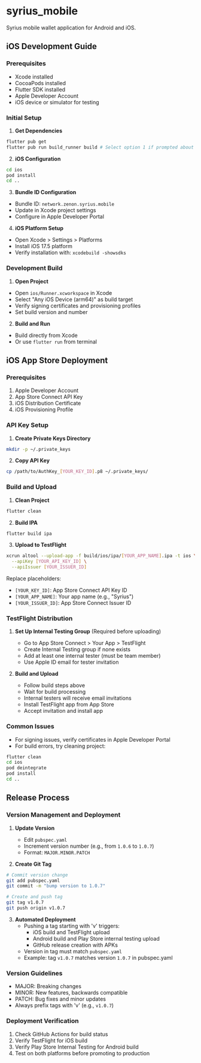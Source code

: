 # syrius_mobile

Syrius mobile wallet application for Android and iOS.

## iOS Development Guide

### Prerequisites
- Xcode installed
- CocoaPods installed
- Flutter SDK installed
- Apple Developer Account
- iOS device or simulator for testing

### Initial Setup
1. **Get Dependencies**
```bash
flutter pub get
flutter pub run build_runner build # Select option 1 if prompted about conflicts
```

2. **iOS Configuration**
```bash
cd ios
pod install
cd ..
```

3. **Bundle ID Configuration**
- Bundle ID: `network.zenon.syrius.mobile`
- Update in Xcode project settings
- Configure in Apple Developer Portal

4. **iOS Platform Setup**
- Open Xcode > Settings > Platforms
- Install iOS 17.5 platform
- Verify installation with: `xcodebuild -showsdks`

### Development Build
1. **Open Project**
- Open `ios/Runner.xcworkspace` in Xcode
- Select "Any iOS Device (arm64)" as build target
- Verify signing certificates and provisioning profiles
- Set build version and number

2. **Build and Run**
- Build directly from Xcode
- Or use `flutter run` from terminal

## iOS App Store Deployment

### Prerequisites
1. Apple Developer Account
2. App Store Connect API Key
3. iOS Distribution Certificate
4. iOS Provisioning Profile

### API Key Setup
1. **Create Private Keys Directory**
```bash
mkdir -p ~/.private_keys
```

2. **Copy API Key**
```bash
cp /path/to/AuthKey_[YOUR_KEY_ID].p8 ~/.private_keys/
```

### Build and Upload
1. **Clean Project**
```bash
flutter clean
```

2. **Build IPA**
```bash
flutter build ipa
```

3. **Upload to TestFlight**
```bash
xcrun altool --upload-app -f build/ios/ipa/[YOUR_APP_NAME].ipa -t ios \
  --apiKey [YOUR_API_KEY_ID] \
  --apiIssuer [YOUR_ISSUER_ID]
```

Replace placeholders:
- `[YOUR_KEY_ID]`: App Store Connect API Key ID
- `[YOUR_APP_NAME]`: Your app name (e.g., "Syrius")
- `[YOUR_ISSUER_ID]`: App Store Connect Issuer ID

### TestFlight Distribution
1. **Set Up Internal Testing Group** (Required before uploading)
   - Go to App Store Connect > Your App > TestFlight
   - Create Internal Testing group if none exists
   - Add at least one internal tester (must be team member)
   - Use Apple ID email for tester invitation

2. **Build and Upload**
   - Follow build steps above
   - Wait for build processing
   - Internal testers will receive email invitations
   - Install TestFlight app from App Store
   - Accept invitation and install app

### Common Issues
- For signing issues, verify certificates in Apple Developer Portal
- For build errors, try cleaning project:
```bash
flutter clean
cd ios
pod deintegrate
pod install
cd ..
```

## Release Process

### Version Management and Deployment

1. **Update Version**
   - Edit `pubspec.yaml`
   - Increment version number (e.g., from `1.0.6` to `1.0.7`)
   - Format: `MAJOR.MINOR.PATCH`

2. **Create Git Tag**
```bash
# Commit version change
git add pubspec.yaml
git commit -m "bump version to 1.0.7"

# Create and push tag
git tag v1.0.7
git push origin v1.0.7
```

3. **Automated Deployment**
   - Pushing a tag starting with 'v' triggers:
     - iOS build and TestFlight upload
     - Android build and Play Store internal testing upload
     - GitHub release creation with APKs
   - Version in tag must match `pubspec.yaml`
   - Example: tag `v1.0.7` matches version `1.0.7` in pubspec.yaml

### Version Guidelines
- MAJOR: Breaking changes
- MINOR: New features, backwards compatible
- PATCH: Bug fixes and minor updates
- Always prefix tags with 'v' (e.g., `v1.0.7`)

### Deployment Verification
1. Check GitHub Actions for build status
2. Verify TestFlight for iOS build
3. Verify Play Store Internal Testing for Android build
4. Test on both platforms before promoting to production

